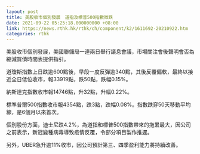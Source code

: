 ```yaml
---
layout: post
title: 美股收市個別發展　道指及標普500指數微跌
date: 2021-09-22 05:25:18.000000000 +08:00
link: https://news.rthk.hk/rthk/ch/component/k2/1611692-20210922.htm
categories: rthk
---
```


美股收市個別發展，美國聯儲局一連兩日舉行議息會議，市場關注會後聲明會否為縮減買債時間表提供指引。

道瓊斯指數上日跌逾600點後，早段一度反彈逾340點，其後反覆偏軟，最終以接近全日低位收市，報33919點，跌50點，跌幅0.15%。

納斯達克指數收市報14746點，升32點，升幅0.22%。

標準普爾500指數收市報4354點，跌3點，跌幅0.08%。指數跌穿50天移動平均線，是6個月以來首次。

個別股份方面，迪士尼跌4.2%，為道指和標普500指數帶來的拖累最大，因公司之前表示，新冠變種病毒導致疫情反覆，令部分項目製作推遲。

另外，UBER急升逾11%收市，因公司預計第三、四季盈利能力將持續改善。
